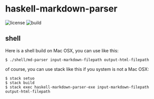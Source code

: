 # haskell-markdown-parser

![license](https://img.shields.io/github/license/MurakamiKennzo/haskell-markdown-parser)
![build](https://img.shields.io/badge/build-0.1.0.0--test-green)

## shell

Here is a shell build on Mac OSX, you can use like this:

```shell
$ ./shell/md-parser input-markdown-filepath output-html-filepath
```

of course, you can use stack like this if you system is not a Mac OSX:

```shell
$ stack setuo
$ stack build
$ stack exec haskell-markdown-parser-exe input-markdown-filepath output-html-filepath
```
